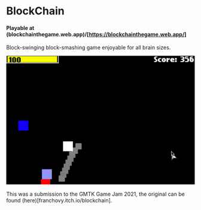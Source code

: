 # BlockChain

#### Playable at (blockchainthegame.web.app)/[https://blockchainthegame.web.app/]

Block-swinging block-smashing game enjoyable for all brain sizes.

![Alt Text](https://github.com/Franchovy/BlockChain/blob/master/blockchain.gif)

This was a submission to the GMTK Game Jam 2021, the original can be found (here)[franchovy.itch.io/blockchain].

